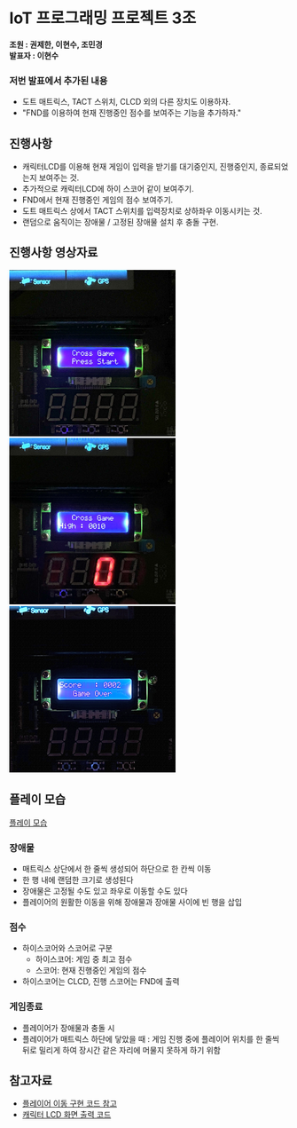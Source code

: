 # IoT 프로그래밍 프로젝트 3조

**조원 : 권제한, 이현수, 조민경**  
**발표자 : 이현수**

### 저번 발표에서 추가된 내용

- 도트 매트릭스, TACT 스위치, CLCD 외의 다른 장치도 이용하자.
- "FND를 이용하여 현재 진행중인 점수를 보여주는 기능을 추가하자."

## 진행사항

- 캐릭터LCD를 이용해 현재 게임이 입력을 받기를 대기중인지, 진행중인지, 종료되었는지 보여주는 것.
- 추가적으로 캐릭터LCD에 하이 스코어 같이 보여주기.
- FND에서 현재 진행중인 게임의 점수 보여주기.
- 도트 매트릭스 상에서 TACT 스위치를 입력장치로 상하좌우 이동시키는 것.
- 랜덤으로 움직이는 장애물 / 고정된 장애물 설치 후 충돌 구현.

## 진행사항 영상자료

<img src= "https://github.com/ioT-Team-Project-3/Team3-Project/blob/main/img/clcd_start.png" width="300" height="300">

<img src= "https://github.com/ioT-Team-Project-3/Team3-Project/blob/main/img/clcd_playing.png" width="300" height="300">

<img src= "https://github.com/ioT-Team-Project-3/Team3-Project/blob/main/img/clcd_over.png" width="300" height="300">

## 플레이 모습

[플레이 모습](https://youtu.be/8u6cwUS4res)


### 장애물

- 매트릭스 상단에서 한 줄씩 생성되어 하단으로 한 칸씩 이동
- 한 행 내에 랜덤한 크기로 생성된다
- 장애물은 고정될 수도 있고 좌우로 이동할 수도 있다
- 플레이어의 원활한 이동을 위해 장애물과 장애물 사이에 빈 행을 삽입

### 점수

- 하이스코어와 스코어로 구분
  - 하이스코어: 게임 중 최고 점수
  - 스코어: 현재 진행중인 게임의 점수
- 하이스코어는 CLCD, 진행 스코어는 FND에 출력

### 게임종료

- 플레이어가 장애물과 충돌 시
- 플레이어가 매트릭스 하단에 닿았을 때 : 게임 진행 중에 플레이어 위치를 한 줄씩 뒤로 밀리게 하여 장시간 같은 자리에 머물지 못하게 하기 위함



## 참고자료

- [플레이어 이동 구현 코드 참고](https://github.com/jinwoo1225/SnakeGameWithSmart4412/tree/main/Snake)
- [캐릭터 LCD 화면 출력 코드](https://hongci.tistory.com/90?category=219350)
